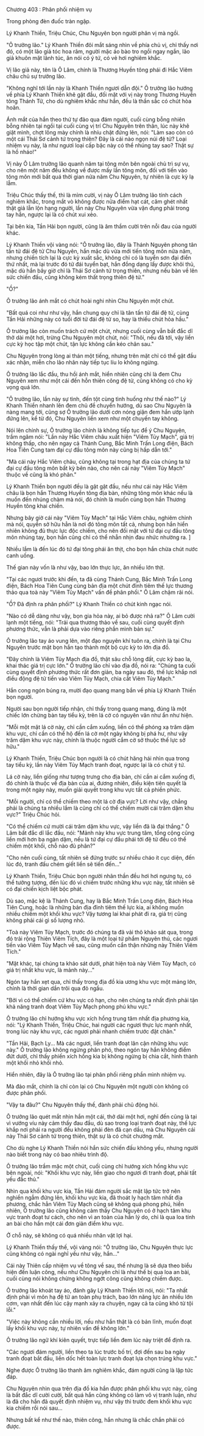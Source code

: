 




Chương 403 : Phân phối nhiệm vụ


Trong phòng đèn đuốc tràn ngập.

Lý Khanh Thiền, Triệu Chúc, Chu Nguyên bọn người phân vị mà ngồi.

"Ô trưởng lão." Lý Khanh Thiền đôi mắt sáng nhìn về phía chủ vị, chỉ thấy nơi đó, có một lão giả tóc hoa râm, người mặc áo bào tro ngồi ngay ngắn, lão giả khuôn mặt lãnh túc, ăn nói có ý tứ, có vẻ hơi nghiêm khắc.

Vị lão giả này, tên là Ô Lâm, chính là Thương Huyền tông phái đi Hắc Viêm châu chủ sự trưởng lão.

"Không nghĩ tới lần này là Khanh Thiền ngươi dẫn đội." Ô trưởng lão hướng về phía Lý Khanh Thiền khẽ gật đầu, đối mặt với vị này trong Thương Huyền tông Thánh Tử, cho dù nghiêm khắc như hắn, đều là thần sắc có chút hòa hoãn.

Ánh mắt của hắn theo thứ tự đảo qua đám người, cuối cùng bỗng nhiên bỗng nhiên tại ngồi tại cuối cùng vị trí Chu Nguyên trên thân, lúc này khẽ giật mình, chợt lông mày chính là nhíu chặt đứng lên, nói: "Làm sao còn có một cái Thái Sơ cảnh tứ trọng thiên? Đây là cái nào ngọn núi đệ tử? Loại nhiệm vụ này, là như ngươi loại cấp bậc này có thể nhúng tay sao? Thật sự là hồ nháo!"

Vị này Ô Lâm trưởng lão quanh năm tại tông môn bên ngoài chủ trì sự vụ, cho nên một năm đều không về được mấy lần tông môn, đối với tiến vào tông môn mới bất quá thời gian nửa năm Chu Nguyên, tự nhiên là cực kỳ lạ lẫm.

Triệu Chúc thấy thế, thì là mỉm cười, vị này Ô Lâm trưởng lão tính cách nghiêm khắc, trong mắt vò không được nửa điểm hạt cát, căm ghét nhất thật giả lẫn lộn hạng người, lần này Chu Nguyên vừa vặn đụng phải trong tay hắn, ngược lại là có chút xui xẻo.

Tại bên kia, Tần Hải bọn người, cũng là âm thầm cười trên nỗi đau của người khác.

Lý Khanh Thiền vội vàng nói: "Ô trưởng lão, đây là Thánh Nguyên phong tân tấn tử đái đệ tử Chu Nguyên, hắn mặc dù vừa mới tiến tông môn nửa năm, nhưng chiến tích lại là cực kỳ xuất sắc, không chỉ có là tuyển sơn đại điển thứ nhất, mà lại trước đó tử đái tuyển bạt, hắn đồng dạng lấy được khôi thủ, mặc dù hắn bây giờ chỉ là Thái Sơ cảnh tứ trọng thiên, nhưng nếu bàn về lên sức chiến đấu, cũng không kém thất trọng thiên đệ tử."

"Ồ?"

Ô trưởng lão ánh mắt có chút hoài nghi nhìn Chu Nguyên một chút.

"Bất quá coi như như vậy, hắn chung quy chỉ là tân tấn tử đái đệ tử, cùng Tần Hải những này có tuổi đời tử đái đệ tử so, hay là thiếu chút hỏa hầu."

Ô trưởng lão còn muốn trách cứ một chút, nhưng cuối cùng vẫn bất đắc dĩ thở dài một hơi, trừng Chu Nguyên một chút, nói: "Thôi, nếu đã tới, vậy liền cực kỳ học tập một chút, tận lực không cần kéo chân sau."

Chu Nguyên trong lòng ai thán một tiếng, nhưng trên mặt chỉ có thể gật đầu xác nhận, miễn cho lão nhân này tiếp tục líu lo không ngừng.

Ô trưởng lão lắc đầu, thu hồi ánh mắt, hiển nhiên cũng chỉ là đem Chu Nguyên xem như một cái đến hỗn thiên công đệ tử, cũng không có cho kỳ vọng quá lớn.

"Ô trưởng lão, lần này sự tình, đến tột cùng tình huống như thế nào?" Lý Khanh Thiền nhanh lên đem chủ đề chuyển hướng, dù sao Chu Nguyên là nàng mang tới, cũng sợ Ô trưởng lão dưới cơn nóng giận đem hắn ướp lạnh đứng lên, kể từ đó, Chu Nguyên liền xem như một chuyến tay không.

Nói lên chính sự, Ô trưởng lão chính là không tiếp tục để ý Chu Nguyên, trầm ngâm nói: "Lần này Hắc Viêm châu xuất hiện "Viêm Tủy Mạch", giá trị không thấp, cho nên ngay cả Thánh Cung, Bắc Minh Trấn Long điện, Bách Hoa Tiên Cung tam đại cự đầu tông môn này cũng bị hấp dẫn tới."

"Mà cái này Hắc Viêm châu, cũng không tại trong hạt địa của chúng ta tứ đại cự đầu tông môn bất kỳ bên nào, cho nên cái này "Viêm Tủy Mạch" thuộc về cũng là khó phân."

Lý Khanh Thiền bọn người đều là gật gật đầu, nếu như cái này Hắc Viêm châu là bọn hắn Thương Huyền tông địa bàn, những tông môn khác nếu là muốn đến nhúng chàm mà nói, đó chính là muốn cùng bọn hắn Thương Huyền tông khai chiến.

Nhưng bây giờ cái này "Viêm Tủy Mạch" tại Hắc Viêm châu, nghiêm chỉnh mà nói, quyền sở hữu hẳn là nơi đó tông môn tất cả, nhưng bọn hắn hiển nhiên không đủ thực lực độc chiếm, cho nên đối mặt với tứ đại cự đầu tông môn nhúng tay, bọn hắn cũng chỉ có thể nhẫn nhịn đau nhức nhường ra. ]

Nhiều lắm là đến lúc đó tứ đại tông phái ăn thịt, cho bọn hắn chừa chút nước canh uống.

Thế gian này vốn là như vậy, bao lớn thực lực, ăn nhiều lớn thịt.

"Tại các ngươi trước khi đến, ta đã cùng Thánh Cung, Bắc Minh Trấn Long điện, Bách Hoa Tiên Cung cùng bản địa một chút đỉnh tiêm thế lực thương thảo qua toà này "Viêm Tủy Mạch" vấn đề phân phối." Ô Lâm chậm rãi nói.

"Ồ? Đã định ra phân phối?" Lý Khanh Thiền có chút kinh ngạc nói.

"Nào có dễ dàng như vậy, bọn gia hỏa này, ai bỏ được nhả ra?" Ô Lâm cười lạnh một tiếng, nói: "Trải qua thương thảo về sau, cuối cùng quyết định phương thức, vẫn là phải dựa vào riêng phần mình bản sự."

Ô trưởng lão tay áo vung lên, một đạo nguyên khí tuôn ra, chính là tại Chu Nguyên trước mặt bọn hắn tạo thành một bộ cực kỳ to lớn địa đồ.

"Đây chính là Viêm Tủy Mạch địa đồ, thật sâu chỗ lòng đất, cực kỳ bao la, khai thác giá trị cực lớn." Ô trưởng lão chỉ vào địa đồ, nói ra: "Chúng ta cuối cùng quyết định phương thức rất đơn giản, ba ngày sau đó, thế lực khắp nơi điều động đệ tử tiến vào Viêm Tủy Mạch, chia cắt Viêm Tủy Mạch."

Hắn cong ngón búng ra, mười đạo quang mang bắn về phía Lý Khanh Thiền bọn người.

Người sau bọn người tiếp nhận, chỉ thấy trong quang mang, đúng là một chiếc lớn chừng bàn tay tiểu kỳ, trên lá cờ có nguyên văn như ẩn như hiện.

"Mỗi một mặt lá cờ này, chỉ cần cắm xuống, liền có thể phóng xạ trăm dặm khu vực, chỉ cần có thể hộ đến lá cờ một ngày không bị phá hư, như vậy trăm dặm khu vực này, chính là thuộc người cắm cờ sở thuộc thế lực sở hữu."

Lý Khanh Thiền, Triệu Chúc bọn người là có chút hăng hái nhìn qua trong tay tiểu kỳ, lần này Viêm Tủy Mạch tranh đoạt, ngược lại là có chút ý tứ.

Lá cờ này, liền giống như tượng trưng cho địa bàn, chỉ cần ai cắm xuống đi, đó chính là thuộc về địa bàn của ai, đương nhiên, điều kiện tiên quyết là trong một ngày này, muốn giải quyết trong khu vực tất cả phiền phức.

"Mỗi người, chỉ có thể chiếm theo một lá cờ địa vực? Lời như vậy, chẳng phải là chúng ta nhiều lắm là cũng chỉ có thể chiếm mười cái trăm dặm khu vực?" Triệu Chúc hỏi.

"Có thể chiếm cứ mười cái trăm dặm khu vực, vậy liền đã là đại thắng." Ô Lâm bất đắc dĩ lắc đầu, nói: "Mảnh này khu vực trung tâm, tổng cộng cũng liền mới hơn ba ngàn dặm, nếu là tứ đại cự đầu phái tới đệ tử đều có thể chiếm một khối, chỗ nào đủ phân?"

"Cho nên cuối cùng, tất nhiên sẽ đứng trước sư nhiều cháo ít cục diện, đến lúc đó, tranh đấu chém giết liền sẽ tiến đến..."

Lý Khanh Thiền, Triệu Chúc bọn người nhãn thần đều hơi hơi ngưng tụ, có thể tưởng tượng, đến lúc đó vì chiếm trước những khu vực này, tất nhiên sẽ có đại chiến kịch liệt bộc phát.

Dù sao, mặc kệ là Thánh Cung, hay là Bắc Minh Trấn Long điện, Bách Hoa Tiên Cung, hoặc là những bản địa đỉnh tiêm thế lực kia, ai không muốn nhiều chiếm một khối khu vực? Vậy tương lai khai phát đi ra, giá trị cũng không phải cái gì số lượng nhỏ.

"Toà này Viêm Tủy Mạch, trước đó chúng ta đã vải thô khảo sát qua, trong đó trải rộng Thiên Viêm Tích, đây là một loại tứ phẩm Nguyên thú, các ngươi tiến vào Viêm Tủy Mạch về sau, cũng muốn cẩn thận những này Thiên Viêm Tích."

"Mặt khác, tại chúng ta khảo sát dưới, phát hiện toà này Viêm Tủy Mạch, có giá trị nhất khu vực, là mảnh này..."

Ngón tay hắn xẹt qua, chỉ thấy trong địa đồ kia ương khu vực một mảng lớn, chính là thời gian dần trôi qua đỏ ngầu.

"Bởi vì có thể chiếm cứ khu vực có hạn, cho nên chúng ta nhất định phải tận khả năng tranh đoạt Viêm Tủy Mạch phong phú khu vực."

Ô trưởng lão chỉ hướng khu vực xích hồng trung tâm nhất địa phương kia, nói: "Lý Khanh Thiền, Triệu Chúc, hai người các ngươi thực lực mạnh nhất, trong lúc này khu vực, các ngươi phải nhanh chiếm trước đặt chân."

"Tần Hải, Bạch Ly... Mà các ngươi, liền tranh đoạt lân cận những khu vực này." Ô trưởng lão không ngừng phân phó, theo ngón tay hắn không điểm đứt dưới, chỉ thấy phiến xích hồng kia bị không ngừng bị chia cắt, hình thành một khối nhỏ khối nhỏ.

Hiển nhiên, đây là Ô trưởng lão tại phân phối riêng phần mình nhiệm vụ.

Mà đảo mắt, chính là chỉ còn lại có Chu Nguyên một người còn không có được phân phối.

"Vậy ta đâu?" Chu Nguyên thấy thế, đành phải chủ động hỏi.

Ô trưởng lão quét mắt nhìn hắn một cái, thở dài một hơi, nghĩ đến cũng là tại vì vướng víu này cảm thấy đau đầu, dù sao trong loại tranh đoạt này, thế lực khắp nơi phái ra người đều không phải đèn đã cạn dầu, mà Chu Nguyên cái này Thái Sơ cảnh tứ trọng thiên, thật sự là có chút chướng mắt.

Cho dù nghe Lý Khanh Thiền nói hắn sức chiến đấu không yếu, nhưng người nào biết trong này có bao nhiêu trình độ.

Ô trưởng lão trầm mặc một chút, cuối cùng chỉ hướng xích hồng khu vực bên ngoài, nói: "Khối khu vực này, liền giao cho ngươi đi tranh đoạt, phải tất yếu đắc thủ."

Nhìn qua khối khu vực kia, Tần Hải đám người sắc mặt lập tức trở nên nghiền ngẫm đứng lên, khối khu vực kia, đã thoát ly hạch tâm nhất địa phương, chắc hẳn Viêm Tủy Mạch cũng sẽ không quá phong phú, hiển nhiên, Ô trưởng lão cũng không cảm thấy Chu Nguyên có ở hạch tâm khu vực tranh đoạt tư cách, cho nên vì an toàn của hắn lý do, chỉ là qua loa tính an bài cho hắn một cái đơn giản điểm khu vực.

Ở chỗ này, sẽ không có quá nhiều nhân vật lợi hại.

Lý Khanh Thiền thấy thế, vội vàng nói: "Ô trưởng lão, Chu Nguyên thực lực cũng không có ngài nghĩ yếu như vậy, hắn..."

Cái này Thiên cấp nhiệm vụ về tông về sau, thế nhưng là sẽ dựa theo biểu hiện đến luận công, nếu như Chu Nguyên chỉ là như thế bị qua loa an bài, cuối cùng nói không chừng không ngớt công cũng không chiếm được.

Ô trưởng lão khoát tay áo, đánh gãy Lý Khanh Thiền lời nói, nói: "Ta nhất định phải vì môn hạ đệ tử an toàn phụ trách, bao lớn năng lực ăn nhiều lớn cơm, vạn nhất đến lúc cậy mạnh xảy ra chuyện, ngay cả ta cũng khó từ tội lỗi."

"Việc này không cần nhiều lời, nếu như hắn thật là có bản lĩnh, muốn đoạt lấy khối khu vực này, tự nhiên vấn đề không lớn."

Ô trưởng lão ngữ khí kiên quyết, trực tiếp liền đem lúc này triệt để định ra.

"Các ngươi đám người, liền theo ta lúc trước bố trí, đợi đến sau ba ngày tranh đoạt bắt đầu, liền dốc hết toàn lực tranh đoạt lựa chọn trúng khu vực."

Nghe được Ô trưởng lão thanh âm nghiêm khắc, đám người cũng là lập tức đáp.

Chu Nguyên nhìn qua trên địa đồ kia hắn được phân phối khu vực này, cũng là bất đắc dĩ cười cười, bất quá hắn cũng không có làm vô vị tranh luận, như là đã cho hắn đã quyết định nhiệm vụ, như vậy thì trước đem khối khu vực kia chiếm rồi nói sau...

Nhưng bất kể như thế nào, thiên công, hắn nhưng là chắc chắn phải có được.





